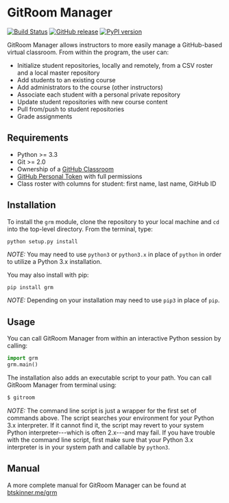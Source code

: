 GitRoom Manager
===============

[![Build
Status](https://travis-ci.org/btskinner/grm.svg?branch=master)](https://travis-ci.org/btskinner/grm)
[![GitHub
release](https://img.shields.io/github/release/btskinner/grm.svg)](https://github.com/btskinner/grm)
[![PyPI
version](https://badge.fury.io/py/grm.svg)](https://badge.fury.io/py/grm)

GitRoom Manager allows instructors to more easily manage a GitHub-based
virtual classroom. From within the program, the user can:

-   Initialize student repositories, locally and remotely, from a CSV
    roster and a local master repository
-   Add students to an existing course
-   Add administrators to the course (other instructors)
-   Associate each student with a personal private repository
-   Update student repositories with new course content
-   Pull from/push to student repositories
-   Grade assignments

Requirements
------------

-   Python &gt;= 3.3
-   Git &gt;= 2.0
-   Ownership of a [GitHub Classroom](https://classroom.github.com/)
-   [GitHub Personal
    Token](https://help.github.com/articles/creating-an-access-token-for-command-line-use/)
    with full permissions
-   Class roster with columns for student: first name, last name, GitHub
    ID

Installation
------------

To install the `grm` module, clone the repository to your local machine
and `cd` into the top-level directory. From the terminal, type:

    python setup.py install

*NOTE:* You may need to use `python3` or `python3.x` in place of
`python` in order to utilize a Python 3.x installation.

You may also install with pip:

```bash
pip install grm
```
*NOTE:* Depending on your installation may need to use `pip3` in place of 
`pip`.

Usage
-----

You can call GitRoom Manager from within an interactive Python session
by calling:

```python
import grm
grm.main()
```

The installation also adds an executable script to your path. You can
call GitRoom Manager from terminal using:

```bash
$ gitroom
```

*NOTE:* The command line script is just a wrapper for the first set of
commands above. The script searches your environment for your Python 3.x
interpreter. If it cannot find it, the script may revert to your system
Python interpreter---which is often 2.x---and may fail. If you have
trouble with the command line script, first make sure that your Python
3.x interpreter is in your system path and callable by `python3`.

Manual
------

A more complete manual for GitRoom Manager can be found at
[btskinner.me/grm](http://btskinner.me/grm)

